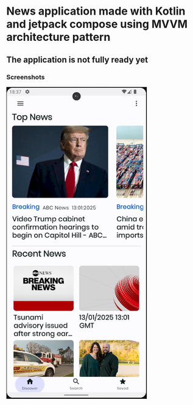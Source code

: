 # News application made with Kotlin and jetpack compose using MVVM architecture pattern

## The application is not fully ready yet

### Screenshots

![HomeScreen](NewsHome.png)
